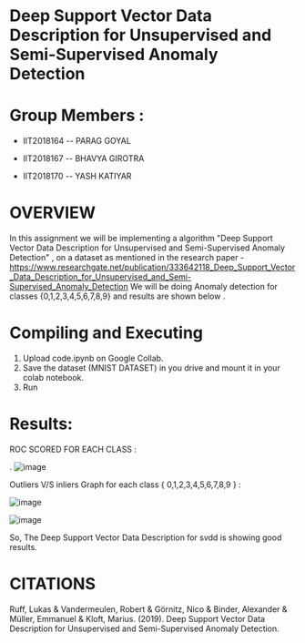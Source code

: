 # Deep Support Vector Data Description for Unsupervised and Semi-Supervised Anomaly Detection
# Group Members :
* IIT2018164 -- PARAG GOYAL

* IIT2018167 -- BHAVYA GIROTRA

* IIT2018170 -- YASH KATIYAR

# OVERVIEW 
In this assignment we will be implementing a algorithm "Deep Support Vector Data Description for Unsupervised and Semi-Supervised Anomaly Detection" , on a dataset as mentioned in the research paper - https://www.researchgate.net/publication/333642118_Deep_Support_Vector_Data_Description_for_Unsupervised_and_Semi-Supervised_Anomaly_Detection
We will be doing Anomaly detection for classes {0,1,2,3,4,5,6,7,8,9} and results are shown below .

# Compiling and Executing
1. Upload code.ipynb on Google Collab.
2. Save the dataset (MNIST DATASET) in you drive  and mount it in your colab notebook.
3. Run


# Results:

ROC SCORED FOR EACH CLASS : 

. ![image](https://user-images.githubusercontent.com/58623921/112655459-695e3980-8e76-11eb-8acb-71b074e925b0.png)

Outliers V/S inliers Graph for each class { 0,1,2,3,4,5,6,7,8,9 } :

![image](https://user-images.githubusercontent.com/58623921/112661282-5d757600-8e7c-11eb-8111-449805443313.png)

![image](https://user-images.githubusercontent.com/58623921/112661128-2f903180-8e7c-11eb-9fc1-5e5d591aafbb.png)


So, The Deep Support Vector Data Description for svdd is showing good results.
# CITATIONS
Ruff, Lukas & Vandermeulen, Robert & Görnitz, Nico & Binder, Alexander & Müller, Emmanuel & Kloft, Marius. (2019). Deep Support Vector Data Description for Unsupervised and Semi-Supervised Anomaly Detection. 
